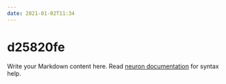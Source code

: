 ```yaml
---
date: 2021-01-02T11:34
---
```


# d25820fe

Write your Markdown content here. Read [neuron documentation](https://neuron.zettel.page/2011404.html) for syntax help.

